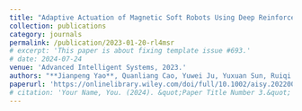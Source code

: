 ```yaml
---
title: "Adaptive Actuation of Magnetic Soft Robots Using Deep Reinforcement Learning"
collection: publications
category: journals
permalink: /publication/2023-01-20-rl4msr
# excerpt: 'This paper is about fixing template issue #693.'
# date: 2024-07-24
venue: 'Advanced Intelligent Systems, 2023.'
authors: "**Jianpeng Yao**, Quanliang Cao, Yuwei Ju, Yuxuan Sun, Ruiqi Liu, Xiaotao Han, Liang Li"
paperurl: 'https://onlinelibrary.wiley.com/doi/full/10.1002/aisy.202200339'
# citation: 'Your Name, You. (2024). &quot;Paper Title Number 3.&quot; <i>GitHub Journal of Bugs</i>. 1(3).'
---
```


